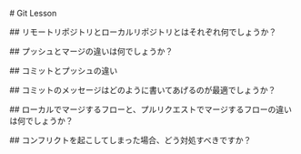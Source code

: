 \# Git Lesson



\## リモートリポジトリとローカルリポジトリとはそれぞれ何でしょうか？







\## プッシュとマージの違いは何でしょうか？







\## コミットとプッシュの違い







\## コミットのメッセージはどのように書いてあげるのが最適でしょうか？







\## ローカルでマージするフローと、プルリクエストでマージするフローの違いは何でしょうか？







\## コンフリクトを起こしてしまった場合、どう対処すべきですか？



